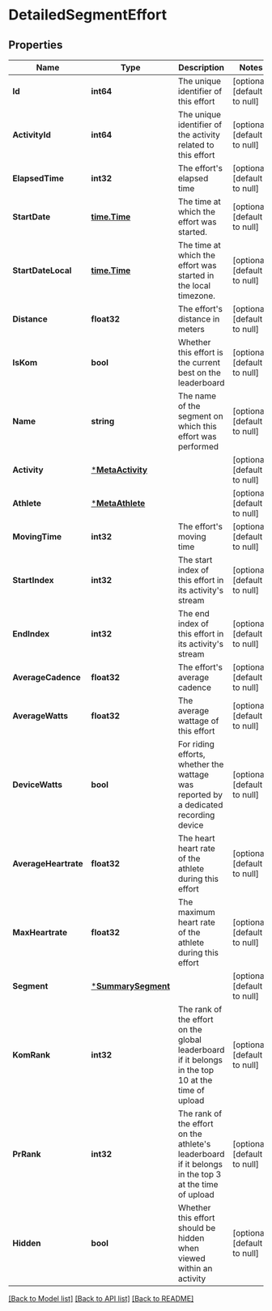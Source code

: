 # DetailedSegmentEffort

## Properties
Name | Type | Description | Notes
------------ | ------------- | ------------- | -------------
**Id** | **int64** | The unique identifier of this effort | [optional] [default to null]
**ActivityId** | **int64** | The unique identifier of the activity related to this effort | [optional] [default to null]
**ElapsedTime** | **int32** | The effort&#x27;s elapsed time | [optional] [default to null]
**StartDate** | [**time.Time**](time.Time.md) | The time at which the effort was started. | [optional] [default to null]
**StartDateLocal** | [**time.Time**](time.Time.md) | The time at which the effort was started in the local timezone. | [optional] [default to null]
**Distance** | **float32** | The effort&#x27;s distance in meters | [optional] [default to null]
**IsKom** | **bool** | Whether this effort is the current best on the leaderboard | [optional] [default to null]
**Name** | **string** | The name of the segment on which this effort was performed | [optional] [default to null]
**Activity** | [***MetaActivity**](MetaActivity.md) |  | [optional] [default to null]
**Athlete** | [***MetaAthlete**](MetaAthlete.md) |  | [optional] [default to null]
**MovingTime** | **int32** | The effort&#x27;s moving time | [optional] [default to null]
**StartIndex** | **int32** | The start index of this effort in its activity&#x27;s stream | [optional] [default to null]
**EndIndex** | **int32** | The end index of this effort in its activity&#x27;s stream | [optional] [default to null]
**AverageCadence** | **float32** | The effort&#x27;s average cadence | [optional] [default to null]
**AverageWatts** | **float32** | The average wattage of this effort | [optional] [default to null]
**DeviceWatts** | **bool** | For riding efforts, whether the wattage was reported by a dedicated recording device | [optional] [default to null]
**AverageHeartrate** | **float32** | The heart heart rate of the athlete during this effort | [optional] [default to null]
**MaxHeartrate** | **float32** | The maximum heart rate of the athlete during this effort | [optional] [default to null]
**Segment** | [***SummarySegment**](SummarySegment.md) |  | [optional] [default to null]
**KomRank** | **int32** | The rank of the effort on the global leaderboard if it belongs in the top 10 at the time of upload | [optional] [default to null]
**PrRank** | **int32** | The rank of the effort on the athlete&#x27;s leaderboard if it belongs in the top 3 at the time of upload | [optional] [default to null]
**Hidden** | **bool** | Whether this effort should be hidden when viewed within an activity | [optional] [default to null]

[[Back to Model list]](../README.md#documentation-for-models) [[Back to API list]](../README.md#documentation-for-api-endpoints) [[Back to README]](../README.md)

